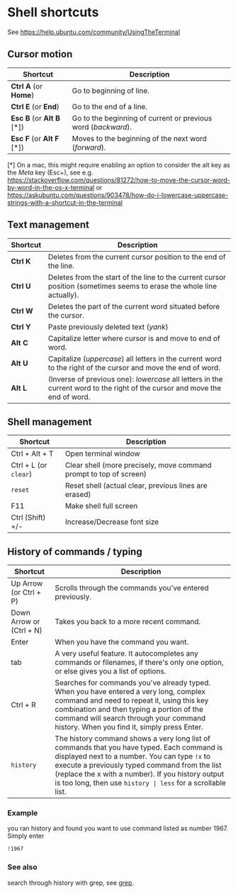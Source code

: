 # Shell shortcuts

See https://help.ubuntu.com/community/UsingTheTerminal


## Cursor motion

| Shortcut | Description |
| -------- | ----------- |
| **Ctrl A** (or **Home**) | Go to beginning of line.
| **Ctrl E** (or **End**) | Go to the end of a line.
| **Esc B** (or **Alt B** [*])  | Go to the beginning of current or previous word (*backward*).
| **Esc F** (or **Alt F** [*]) | Moves to the beginning of the next word (*forward*).

[*] On a mac, this might require enabling an option to consider the alt key as the *Meta* key (Esc+), see e.g.
https://stackoverflow.com/questions/81272/how-to-move-the-cursor-word-by-word-in-the-os-x-terminal
or
https://askubuntu.com/questions/903478/how-do-i-lowercase-uppercase-strings-with-a-shortcut-in-the-terminal


## Text management

| Shortcut | Description |
| -------- | ----------- |
| **Ctrl K** | Deletes from the current cursor position to the end of the line.
| **Ctrl U** | Deletes from the start of the line to the current cursor position (sometimes seems to erase the whole line actually).
| **Ctrl W** | Deletes the part of the current word situated before the cursor.
| **Ctrl Y** | Paste previously deleted text (*yank*)
| **Alt C** | Capitalize letter where cursor is and move to end of word.
| **Alt U** | Capitalize (*uppercase*) all letters in the current word to the right of the cursor and move the end of word.
| **Alt L** | (Inverse of previous one): *lowercase* all letters in the current word to the right of the cursor and move the end of word.

## Shell management

| Shortcut | Description |
| -------- | ----------- |
| Ctrl + Alt + T | Open terminal window |
| Ctrl + L (or `clear`) | Clear shell (more precisely, move command prompt to top of screen) |
| `reset` | Reset shell (actual clear, previous lines are erased) |
| F11 | Make shell full screen |
| Ctrl (Shift) +/- | Increase/Decrease font size |



## History of commands / typing

| Shortcut | Description |
| -------- | ----------- |
| Up Arrow (or Ctrl + P) | Scrolls through the commands you've entered previously.|
| Down Arrow or (Ctrl + N) | Takes you back to a more recent command.|
| Enter | When you have the command you want.|
| tab | A very useful feature. It autocompletes any commands or filenames, if there's only one option, or else gives you a list of options. |
| Ctrl + R | Searches for commands you've already typed. When you have entered a very long, complex command and need to repeat it, using this key combination and then typing a portion of the command will search through your command history. When you find it, simply press Enter. |
| `history` |	The history command shows a very long list of commands that you have typed. Each command is displayed next to a number. You can type `!x` to execute a previously typed command from the list (replace the x with a number). If you history output is too long, then use `history \| less` for a scrollable list. |

### Example
you ran history and found you want to use command listed as number 1967. Simply enter
```bash
!1967
```

### See also
search through history with grep, see [grep](grep.md).

